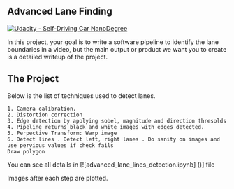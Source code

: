 ## Advanced Lane Finding
[![Udacity - Self-Driving Car NanoDegree](https://s3.amazonaws.com/udacity-sdc/github/shield-carnd.svg)](http://www.udacity.com/drive)


In this project, your goal is to write a software pipeline to identify the lane boundaries in a video, but the main output or product we want you to create is a detailed writeup of the project.  


The Project
---

Below is the list of techniques used to detect lanes.


    1. Camera calibration.
    2. Distortion correction
    3. Edge detection by applying sobel, magnitude and direction thresolds
    4. Pipeline returns black and white images with edges detected.
    5. Perpective Transform: Warp image
    6. Detect lines . Detect left, right lanes . Do sanity on images and use pervious values if check fails
    Draw polygon

You can see all details in [![advanced_lane_lines_detection.ipynb] ()] file

Images after each step are plotted.

